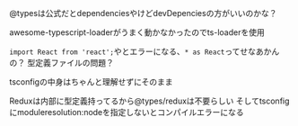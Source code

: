 @typesは公式だとdependenciesやけどdevDepenciesの方がいいのかな？

awesome-typescript-loaderがうまく動かなかったのでts-loaderを使用

`import React from 'react';`やとエラーになる、`* as React`ってせなあかんの？
型定義ファイルの問題？

tsconfigの中身はちゃんと理解せずにそのまま

Reduxは内部に型定義持ってるから@types/reduxは不要らしい
そしてtsconfigにmoduleresolution:nodeを指定しないとコンパイルエラーになる
